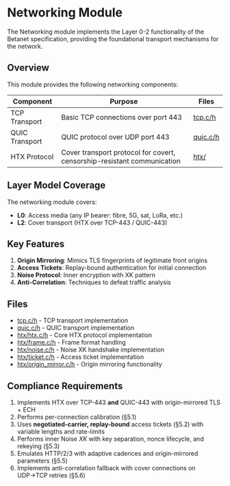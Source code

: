 # Networking Module

The Networking module implements the Layer 0-2 functionality of the Betanet specification, providing the foundational transport mechanisms for the network.

## Overview

This module provides the following networking components:

| Component | Purpose | Files |
| --------- | ------- | ----- |
| TCP Transport | Basic TCP connections over port 443 | [tcp.c/h](tcp.md) |
| QUIC Transport | QUIC protocol over UDP port 443 | [quic.c/h](quic.md) |
| HTX Protocol | Cover transport protocol for covert, censorship-resistant communication | [htx/](htx.md) |

## Layer Model Coverage

The networking module covers:

- **L0**: Access media (any IP bearer: fibre, 5G, sat, LoRa, etc.)
- **L2**: Cover transport (HTX over TCP-443 / QUIC-443)

## Key Features

1. **Origin Mirroring**: Mimics TLS fingerprints of legitimate front origins
2. **Access Tickets**: Replay-bound authentication for initial connection
3. **Noise Protocol**: Inner encryption with XK pattern
4. **Anti-Correlation**: Techniques to defeat traffic analysis

## Files

- [tcp.c/h](tcp.md) - TCP transport implementation
- [quic.c/h](quic.md) - QUIC transport implementation
- [htx/htx.c/h](htx.md) - Core HTX protocol implementation
- [htx/frame.c/h](htx/frame.md) - Frame format handling
- [htx/noise.c/h](htx/noise.md) - Noise XK handshake implementation
- [htx/ticket.c/h](htx/ticket.md) - Access ticket implementation
- [htx/origin_mirror.c/h](htx/origin_mirror.md) - Origin mirroring functionality

## Compliance Requirements

1. Implements HTX over TCP-443 **and** QUIC-443 with origin-mirrored TLS + ECH
2. Performs per-connection calibration (§5.1)
3. Uses **negotiated-carrier, replay-bound** access tickets (§5.2) with variable lengths and rate-limits
4. Performs inner Noise *XK* with key separation, nonce lifecycle, and rekeying (§5.3)
5. Emulates HTTP/2/3 with adaptive cadences and origin-mirrored parameters (§5.5)
6. Implements anti-correlation fallback with cover connections on UDP→TCP retries (§5.6)